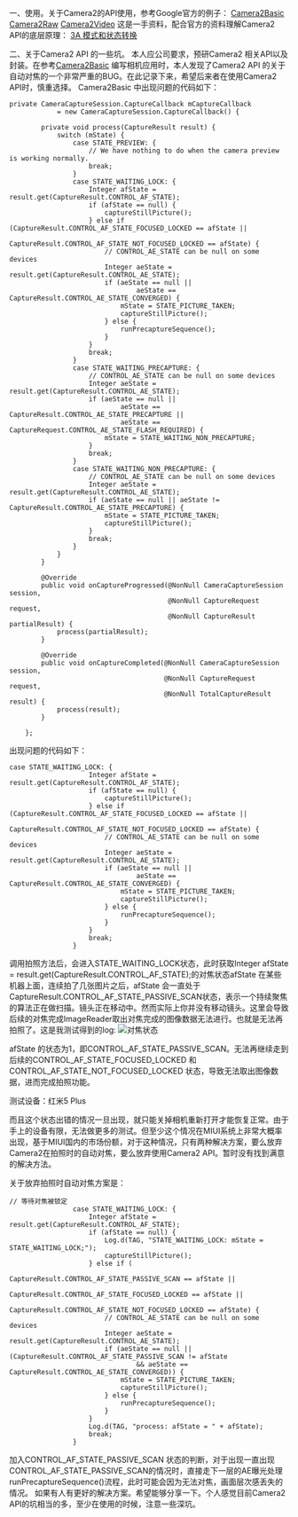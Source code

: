 一、使用。关于Camera2的API使用，参考Google官方的例子：
[Camera2Basic](https://github.com/googlesamples/android-Camera2Basic)
[Camera2Raw](https://github.com/googlesamples/android-Camera2Raw)
[Camera2Video](https://github.com/googlesamples/android-Camera2Video)
这是一手资料，配合官方的资料理解Camera2 API的底层原理：
[3A 模式和状态转换](https://source.android.com/devices/camera/camera3_3Amodes)

二、关于Camera2 API 的一些坑。
本人应公司要求，预研Camera2 相关API以及封装。在参考[Camera2Basic](https://github.com/googlesamples/android-Camera2Basic) 编写相机应用时，本人发现了Camera2 API 的关于自动对焦的一个非常严重的BUG。在此记录下来，希望后来者在使用Camera2 API时，慎重选择。
Camera2Basic 中出现问题的代码如下：
```
private CameraCaptureSession.CaptureCallback mCaptureCallback
            = new CameraCaptureSession.CaptureCallback() {

        private void process(CaptureResult result) {
            switch (mState) {
                case STATE_PREVIEW: {
                    // We have nothing to do when the camera preview is working normally.
                    break;
                }
                case STATE_WAITING_LOCK: {
                    Integer afState = result.get(CaptureResult.CONTROL_AF_STATE);
                    if (afState == null) {
                        captureStillPicture();
                    } else if (CaptureResult.CONTROL_AF_STATE_FOCUSED_LOCKED == afState ||
                            CaptureResult.CONTROL_AF_STATE_NOT_FOCUSED_LOCKED == afState) {
                        // CONTROL_AE_STATE can be null on some devices
                        Integer aeState = result.get(CaptureResult.CONTROL_AE_STATE);
                        if (aeState == null ||
                                aeState == CaptureResult.CONTROL_AE_STATE_CONVERGED) {
                            mState = STATE_PICTURE_TAKEN;
                            captureStillPicture();
                        } else {
                            runPrecaptureSequence();
                        }
                    }
                    break;
                }
                case STATE_WAITING_PRECAPTURE: {
                    // CONTROL_AE_STATE can be null on some devices
                    Integer aeState = result.get(CaptureResult.CONTROL_AE_STATE);
                    if (aeState == null ||
                            aeState == CaptureResult.CONTROL_AE_STATE_PRECAPTURE ||
                            aeState == CaptureRequest.CONTROL_AE_STATE_FLASH_REQUIRED) {
                        mState = STATE_WAITING_NON_PRECAPTURE;
                    }
                    break;
                }
                case STATE_WAITING_NON_PRECAPTURE: {
                    // CONTROL_AE_STATE can be null on some devices
                    Integer aeState = result.get(CaptureResult.CONTROL_AE_STATE);
                    if (aeState == null || aeState != CaptureResult.CONTROL_AE_STATE_PRECAPTURE) {
                        mState = STATE_PICTURE_TAKEN;
                        captureStillPicture();
                    }
                    break;
                }
            }
        }

        @Override
        public void onCaptureProgressed(@NonNull CameraCaptureSession session,
                                        @NonNull CaptureRequest request,
                                        @NonNull CaptureResult partialResult) {
            process(partialResult);
        }

        @Override
        public void onCaptureCompleted(@NonNull CameraCaptureSession session,
                                       @NonNull CaptureRequest request,
                                       @NonNull TotalCaptureResult result) {
            process(result);
        }

    };
```
出现问题的代码如下：
```
case STATE_WAITING_LOCK: {
                    Integer afState = result.get(CaptureResult.CONTROL_AF_STATE);
                    if (afState == null) {
                        captureStillPicture();
                    } else if (CaptureResult.CONTROL_AF_STATE_FOCUSED_LOCKED == afState ||
                            CaptureResult.CONTROL_AF_STATE_NOT_FOCUSED_LOCKED == afState) {
                        // CONTROL_AE_STATE can be null on some devices
                        Integer aeState = result.get(CaptureResult.CONTROL_AE_STATE);
                        if (aeState == null ||
                                aeState == CaptureResult.CONTROL_AE_STATE_CONVERGED) {
                            mState = STATE_PICTURE_TAKEN;
                            captureStillPicture();
                        } else {
                            runPrecaptureSequence();
                        }
                    }
                    break;
                }
```
调用拍照方法后，会进入STATE_WAITING_LOCK状态，此时获取Integer afState = result.get(CaptureResult.CONTROL_AF_STATE);的对焦状态afState 在某些机器上面，连续拍了几张图片之后，afState 会一直处于CaptureResult.CONTROL_AF_STATE_PASSIVE_SCAN状态，表示一个持续聚焦的算法正在做扫描。镜头正在移动中。然而实际上你并没有移动镜头。这里会导致后续的对焦完成ImageReader取出对焦完成的图像数据无法进行。也就是无法再拍照了。这是我测试得到的log:
![对焦状态](https://upload-images.jianshu.io/upload_images/2103804-18dd8f12799be99a.png?imageMogr2/auto-orient/strip%7CimageView2/2/w/1240)

afState 的状态为1，即CONTROL_AF_STATE_PASSIVE_SCAN。无法再继续走到后续的CONTROL_AF_STATE_FOCUSED_LOCKED 和 CONTROL_AF_STATE_NOT_FOCUSED_LOCKED 状态，导致无法取出图像数据，进而完成拍照功能。

测试设备：红米5 Plus

而且这个状态出错的情况一旦出现，就只能关掉相机重新打开才能恢复正常。由于手上的设备有限，无法做更多的测试。但至少这个情况在MIUI系统上非常大概率出现，基于MIUI国内的市场份额，对于这种情况，只有两种解决方案，要么放弃Camera2在拍照时的自动对焦，要么放弃使用Camera2 API。暂时没有找到满意的解决方法。

关于放弃拍照时自动对焦方案是：
```
// 等待对焦被锁定
                case STATE_WAITING_LOCK: {
                    Integer afState = result.get(CaptureResult.CONTROL_AF_STATE);
                    if (afState == null) {
                        Log.d(TAG, "STATE_WAITING_LOCK: mState = STATE_WAITING_LOCK;");
                        captureStillPicture();
                    } else if (
                            CaptureResult.CONTROL_AF_STATE_PASSIVE_SCAN == afState ||
                            CaptureResult.CONTROL_AF_STATE_FOCUSED_LOCKED == afState ||
                            CaptureResult.CONTROL_AF_STATE_NOT_FOCUSED_LOCKED == afState) {
                        // CONTROL_AE_STATE can be null on some devices
                        Integer aeState = result.get(CaptureResult.CONTROL_AE_STATE);
                        if (aeState == null || (CaptureResult.CONTROL_AF_STATE_PASSIVE_SCAN != afState
                                && aeState == CaptureResult.CONTROL_AE_STATE_CONVERGED)) {
                            mState = STATE_PICTURE_TAKEN;
                            captureStillPicture();
                        } else {
                            runPrecaptureSequence();
                        }
                    }
                    Log.d(TAG, "process: afState = " + afState);
                    break;
                }
```
加入CONTROL_AF_STATE_PASSIVE_SCAN 状态的判断，对于出现一直出现CONTROL_AF_STATE_PASSIVE_SCAN的情况时，直接走下一层的AE曝光处理runPrecaptureSequence()流程，此时可能会因为无法对焦，画面层次感丢失的情况。
如果有人有更好的解决方案。希望能够分享一下。个人感觉目前Camera2 API的坑相当的多，至少在使用的时候，注意一些深坑。

